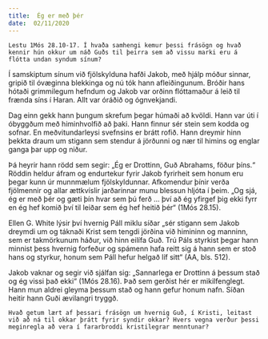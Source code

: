```yaml
---
title:  Ég er með þér
date:  02/11/2020
---
```


`Lestu 1Mós 28.10-17. Í hvaða samhengi kemur þessi frásögn og hvað kennir hún okkur um náð Guðs til þeirra sem að vissu marki eru á flótta undan syndum sínum?`

Í samskiptum sínum við fjölskylduna hafði Jakob, með hjálp móður sinnar, gripið til óvæginna blekkinga og nú tók hann afleiðingunum. Bróðir hans hótaði grimmilegum hefndum og Jakob var orðinn flóttamaður á leið til frænda síns í Haran. Allt var óráðið og ógnvekjandi.

Dag einn gekk hann þungum skrefum þegar húmaði að kvöldi. Hann var úti í óbyggðum með himinhvolfið að þaki. Hann finnur sér stein sem kodda og sofnar. En meðvitundarleysi svefnsins er brátt rofið. Hann dreymir hinn þekkta draum um stigann sem stendur á jörðunni og nær til himins og englar ganga þar upp og niður.

Þá heyrir hann rödd sem segir: „Ég er Drottinn, Guð Abrahams, föður þíns.“ Röddin heldur áfram og endurtekur fyrir Jakob fyrirheit sem honum eru þegar kunn úr munnmælum fjölskyldunnar. Afkomendur þínir verða fjölmennir og allar ættkvíslir jarðarinnar munu blessun hljóta í þeim. „Og sjá, ég er með þér og gæti þín hvar sem þú ferð … því að ég yfirgef þig ekki fyrr en ég hef komið því til leiðar sem ég hef heitið þér“ (1Mós 28.15).

Ellen G. White lýsir því hvernig Páll miklu síðar „sér stigann sem Jakob dreymdi um og táknaði Krist sem tengdi jörðina við himininn og manninn, sem er takmörkunum háður, við hinn eilífa Guð. Trú Páls styrkist þegar hann minnist þess hvernig forfeður og spámenn hafa reitt sig á hann sem er stoð hans og styrkur, honum sem Páll hefur helgað líf sitt“ (AA, bls. 512).

Jakob vaknar og segir við sjálfan sig: „Sannarlega er Drottinn á þessum stað og ég vissi það ekki“ (1Mós 28.16). Það sem gerðist hér er mikilfenglegt. Hann mun aldrei gleyma þessum stað og hann gefur honum nafn. Síðan heitir hann Guði ævilangri tryggð.

`Hvað getum lært af þessari frásögn um hvernig Guð, í Kristi, leitast við að ná til okkar þrátt fyrir syndir okkar? Hvers vegna verður þessi meginregla að vera í fararbroddi kristilegrar menntunar?`